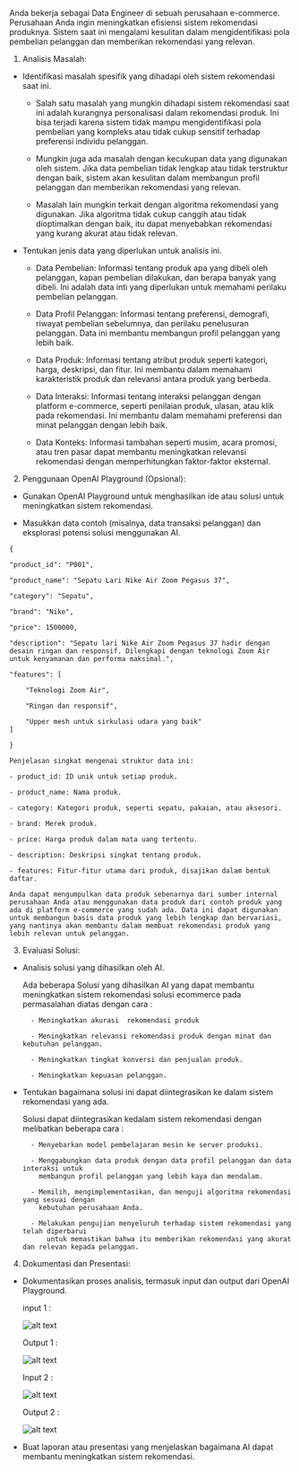 Anda bekerja sebagai Data Engineer di sebuah perusahaan e-commerce. Perusahaan Anda ingin meningkatkan efisiensi sistem rekomendasi produknya. Sistem saat ini mengalami kesulitan dalam mengidentifikasi pola pembelian pelanggan dan memberikan rekomendasi yang relevan.


1. Analisis Masalah:
    
- Identifikasi masalah spesifik yang dihadapi oleh sistem rekomendasi saat ini.

    - Salah satu masalah yang mungkin dihadapi sistem rekomendasi saat ini adalah kurangnya personalisasi dalam rekomendasi produk. Ini bisa terjadi karena sistem tidak mampu mengidentifikasi pola pembelian yang kompleks atau tidak cukup sensitif terhadap preferensi individu pelanggan.
        
    - Mungkin juga ada masalah dengan kecukupan data yang digunakan oleh sistem. Jika data pembelian tidak lengkap atau tidak terstruktur dengan baik, sistem akan kesulitan dalam membangun profil pelanggan dan memberikan rekomendasi yang relevan.
        
    - Masalah lain mungkin terkait dengan algoritma rekomendasi yang digunakan. Jika algoritma tidak cukup canggih atau tidak dioptimalkan dengan baik, itu dapat menyebabkan rekomendasi yang kurang akurat atau tidak relevan.
    
- Tentukan jenis data yang diperlukan untuk analisis ini.

    - Data Pembelian: Informasi tentang produk apa yang dibeli oleh pelanggan, kapan pembelian dilakukan, dan berapa banyak yang dibeli. Ini adalah data inti yang diperlukan untuk memahami perilaku pembelian pelanggan.

    - Data Profil Pelanggan: Informasi tentang preferensi, demografi, riwayat pembelian sebelumnya, dan perilaku penelusuran pelanggan. Data ini membantu membangun profil pelanggan yang lebih baik.

    - Data Produk: Informasi tentang atribut produk seperti kategori, harga, deskripsi, dan fitur. Ini membantu dalam memahami karakteristik produk dan relevansi antara produk yang berbeda.

    - Data Interaksi: Informasi tentang interaksi pelanggan dengan platform e-commerce, seperti penilaian produk, ulasan, atau klik pada rekomendasi. Ini membantu dalam memahami preferensi dan minat pelanggan dengan lebih baik.

    - Data Konteks: Informasi tambahan seperti musim, acara promosi, atau tren pasar dapat membantu meningkatkan relevansi rekomendasi dengan memperhitungkan faktor-faktor eksternal.

2. Penggunaan OpenAI Playground (Opsional):

- Gunakan OpenAI Playground untuk menghasilkan ide atau solusi untuk meningkatkan sistem rekomendasi.

- Masukkan data contoh (misalnya, data transaksi pelanggan) dan eksplorasi potensi solusi menggunakan AI.
    
```
{

"product_id": "P001",

"product_name": "Sepatu Lari Nike Air Zoom Pegasus 37",

"category": "Sepatu",

"brand": "Nike",

"price": 1500000,

"description": "Sepatu lari Nike Air Zoom Pegasus 37 hadir dengan desain ringan dan responsif. Dilengkapi dengan teknologi Zoom Air untuk kenyamanan dan performa maksimal.",

"features": [

    "Teknologi Zoom Air",

    "Ringan dan responsif",

    "Upper mesh untuk sirkulasi udara yang baik"
]

}
```

    Penjelasan singkat mengenai struktur data ini:

    - product_id: ID unik untuk setiap produk.
    
    - product_name: Nama produk.
    
    - category: Kategori produk, seperti sepatu, pakaian, atau aksesori.
    
    - brand: Merek produk.
    
    - price: Harga produk dalam mata uang tertentu.
    
    - description: Deskripsi singkat tentang produk.
    
    - features: Fitur-fitur utama dari produk, disajikan dalam bentuk daftar.
    
    Anda dapat mengumpulkan data produk sebenarnya dari sumber internal perusahaan Anda atau menggunakan data produk dari contoh produk yang ada di platform e-commerce yang sudah ada. Data ini dapat digunakan untuk membangun basis data produk yang lebih lengkap dan bervariasi, yang nantinya akan membantu dalam membuat rekomendasi produk yang lebih relevan untuk pelanggan.


3. Evaluasi Solusi:
    
- Analisis solusi yang dihasilkan oleh AI.
    
    Ada beberapa Solusi yang dihasilkan AI yang dapat membantu meningkatkan sistem rekomendasi solusi ecommerce pada permasalahan diatas dengan cara :

        - Meningkatkan akurasi  rekomendasi produk

        - Meningkatkan relevansi rekomendasi produk dengan minat dan kebutuhan pelanggan.

        - Meningkatkan tingkat konversi dan penjualan produk.
        
        - Meningkatkan kepuasan pelanggan.

    
- Tentukan bagaimana solusi ini dapat diintegrasikan ke dalam sistem rekomendasi yang ada.

    Solusi  dapat diintegrasikan kedalam sistem rekomendasi dengan melibatkan beberapa cara :

        - Menyebarkan model pembelajaran mesin ke server produksi.

        - Menggabungkan data produk dengan data profil pelanggan dan data interaksi untuk 
          membangun profil pelanggan yang lebih kaya dan mendalam.

        - Memilih, mengimplementasikan, dan menguji algoritma rekomendasi yang sesuai dengan 
          kebutuhan perusahaan Anda.

        - Melakukan pengujian menyeluruh terhadap sistem rekomendasi yang telah diperbarui 
            untuk memastikan bahwa itu memberikan rekomendasi yang akurat dan relevan kepada pelanggan.
        
4. Dokumentasi dan Presentasi:

- Dokumentasikan proses analisis, termasuk input dan output dari OpenAI Playground.

    input  1 :
        
    ![alt text](https://github.com/ddzikri/de_muhammad-dzikri-rizaldi/blob/main/23_Introduction-AI-on-Data-Engineer/screenshots/input(1)_eksplorasi.png?raw=true)

    Output 1 :

    ![alt text](https://github.com/ddzikri/de_muhammad-dzikri-rizaldi/blob/main/23_Introduction-AI-on-Data-Engineer/screenshots/output(1)_eksplorasi.png?raw=true)
        
    Input 2 :

    ![alt text](https://github.com/ddzikri/de_muhammad-dzikri-rizaldi/blob/main/23_Introduction-AI-on-Data-Engineer/screenshots/input(2)_eksplorasi.png?raw=true)

    Output 2 :

    ![alt text](https://github.com/ddzikri/de_muhammad-dzikri-rizaldi/blob/main/23_Introduction-AI-on-Data-Engineer/screenshots/output(2)_eksplorasi.png?raw=true)

- Buat laporan atau presentasi yang menjelaskan bagaimana AI dapat membantu meningkatkan sistem rekomendasi.